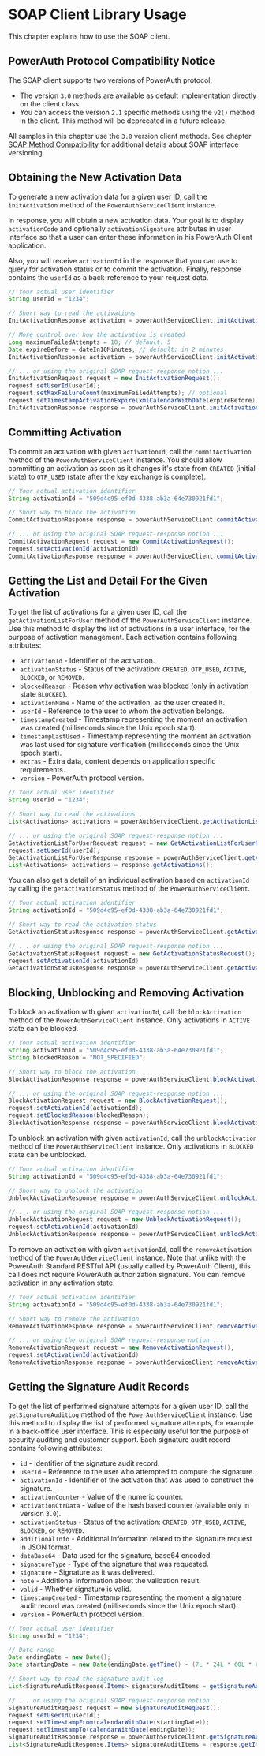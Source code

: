 # SOAP Client Library Usage

This chapter explains how to use the SOAP client.

## PowerAuth Protocol Compatibility Notice 

The SOAP client supports two versions of PowerAuth protocol:
- The version `3.0` methods are available as default implementation directly on the client class. 
- You can access the version `2.1` specific methods using the `v2()` method in the client. This method will be deprecated in a future release.

All samples in this chapter use the `3.0` version client methods. See chapter [SOAP Method Compatibility](./SOAP-Method-Compatibility.md) for additional details about SOAP interface versioning.

## Obtaining the New Activation Data

To generate a new activation data for a given user ID, call the `initActivation` method of the `PowerAuthServiceClient` instance. 

In response, you will obtain a new activation data. Your goal is to display `activationCode` and optionally `activationSignature` attributes in user interface so that a user can enter these information in his PowerAuth Client application.

Also, you will receive `activationId` in the response that you can use to query for activation status or to commit the activation. Finally, response contains the `userId` as a back-reference to your request data.

```java
// Your actual user identifier
String userId = "1234";

// Short way to read the activations
InitActivationResponse activation = powerAuthServiceClient.initActivation(userId);

// More control over how the activation is created
Long maximumFailedAttempts = 10; // default: 5
Date expireBefore = dateIn10Minutes; // default: in 2 minutes
InitActivationResponse activation = powerAuthServiceClient.initActivation(userId, maximumFailedAttempts, expireBefore);

// ... or using the original SOAP request-response notion ...
InitActivationRequest request = new InitActivationRequest();
request.setUserId(userId);
request.setMaxFailureCount(maximumFailedAttempts); // optional
request.setTimestampActivationExpire(xmlCalendarWithDate(expireBefore)); // optional
InitActivationResponse response = powerAuthServiceClient.initActivation(request);
```

## Committing Activation

To commit an activation with given `activationId`, call the `commitActivation` method of the `PowerAuthServiceClient` instance. You should allow committing an activation as soon as it changes it's state from `CREATED` (initial state) to `OTP_USED` (state after the key exchange is complete).

```java
// Your actual activation identifier
String activationId = "509d4c95-ef0d-4338-ab3a-64e730921fd1";

// Short way to block the activation
CommitActivationResponse response = powerAuthServiceClient.commitActivation(activationId);

// ... or using the original SOAP request-response notion ...
CommitActivationRequest request = new CommitActivationRequest();
request.setActivationId(activationId)
CommitActivationResponse response = powerAuthServiceClient.commitActivation(request);
```

## Getting the List and Detail For the Given Activation

To get the list of activations for a given user ID, call the `getActivationListForUser` method of the `PowerAuthServiceClient` instance. Use this method to display the list of activations in a user interface, for the purpose of activation management. Each activation contains following attributes:

- `activationId` - Identifier of the activation.
- `activationStatus` - Status of the activation: `CREATED`, `OTP_USED`, `ACTIVE`, `BLOCKED`, or `REMOVED`.
- `blockedReason` - Reason why activation was blocked (only in activation state `BLOCKED`).
- `activationName` - Name of the activation, as the user created it.
- `userId` - Reference to the user to whom the activation belongs.
- `timestampCreated` - Timestamp representing the moment an activation was created (milliseconds since the Unix epoch start).
- `timestampLastUsed`  - Timestamp representing the moment an activation was last used for signature verification (milliseconds since the Unix epoch start).
- `extras` - Extra data, content depends on application specific requirements.
- `version` - PowerAuth protocol version.

```java
// Your actual user identifier
String userId = "1234";

// Short way to read the activations
List<Activations> activations = powerAuthServiceClient.getActivationListForUser(userId);

// ... or using the original SOAP request-response notion ...
GetActivationListForUserRequest request = new GetActivationListForUserRequest();
request.setUserId(userId);
GetActivationListForUserResponse response = powerAuthServiceClient.getActivationListForUser(request);
List<Activations> activations = response.getActivations();
```

You can also get a detail of an individual activation based on `activationId` by calling the `getActivationStatus` method of the `PowerAuthServiceClient`.

```java
// Your actual activation identifier
String activationId = "509d4c95-ef0d-4338-ab3a-64e730921fd1";

// Short way to read the activation status
GetActivationStatusResponse response = powerAuthServiceClient.getActivationStatus(activationId);

// ... or using the original SOAP request-response notion ...
GetActivationStatusRequest request = new GetActivationStatusRequest();
request.setActivationId(activationId)
GetActivationStatusResponse response = powerAuthServiceClient.getActivationStatus(request);
```

## Blocking, Unblocking and Removing Activation

To block an activation with given `activationId`, call the `blockActivation` method of the `PowerAuthServiceClient` instance. Only activations in `ACTIVE` state can be blocked.

```java
// Your actual activation identifier
String activationId = "509d4c95-ef0d-4338-ab3a-64e730921fd1";
String blockedReason = "NOT_SPECIFIED";

// Short way to block the activation
BlockActivationResponse response = powerAuthServiceClient.blockActivation(activationId, blockedReason);

// ... or using the original SOAP request-response notion ...
BlockActivationRequest request = new BlockActivationRequest();
request.setActivationId(activationId);
request.setBlockedReason(blockedReason);
BlockActivationResponse response = powerAuthServiceClient.blockActivation(request);
```

To unblock an activation with given `activationId`, call the `unblockActivation` method of the `PowerAuthServiceClient` instance. Only activations in `BLOCKED` state can be unblocked.

```java
// Your actual activation identifier
String activationId = "509d4c95-ef0d-4338-ab3a-64e730921fd1";

// Short way to unblock the activation
UnblockActivationResponse response = powerAuthServiceClient.unblockActivation(activationId);

// ... or using the original SOAP request-response notion ...
UnblockActivationRequest request = new UnblockActivationRequest();
request.setActivationId(activationId)
UnblockActivationResponse response = powerAuthServiceClient.unblockActivation(request);
```

To remove an activation with given `activationId`, call the `removeActivation` method of the `PowerAuthServiceClient` instance. Note that unlike with the PowerAuth Standard RESTful API (usually called by PowerAuth Client), this call does not require PowerAuth authorization signature. You can remove activation in any activation state.

```java
// Your actual activation identifier
String activationId = "509d4c95-ef0d-4338-ab3a-64e730921fd1";

// Short way to remove the activation
RemoveActivationResponse response = powerAuthServiceClient.removeActivation(activationId);

// ... or using the original SOAP request-response notion ...
RemoveActivationRequest request = new RemoveActivationRequest();
request.setActivationId(activationId)
RemoveActivationResponse response = powerAuthServiceClient.removeActivation(request);
```

## Getting the Signature Audit Records

To get the list of performed signature attempts for a given user ID, call the `getSignatureAuditLog` method of the `PowerAuthServiceClient` instance. Use this method to display the list of performed signature attempts, for example in a back-office user interface. This is especially useful for the purpose of security auditing and customer support. Each signature audit record contains following attributes:

- `id` - Identifier of the signature audit record.
- `userId` - Reference to the user who attempted to compute the signature.
- `activationId` - Identifier of the activation that was used to construct the signature.
- `activationCounter` - Value of the numeric counter.
- `activationCtrData` - Value of the hash based counter (available only in version `3.0`).
- `activationStatus` - Status of the activation: `CREATED`, `OTP_USED`, `ACTIVE`, `BLOCKED`, or `REMOVED`. 
- `additionalInfo` - Additional information related to the signature request in JSON format.
- `dataBase64` - Data used for the signature, base64 encoded.
- `signatureType` - Type of the signature that was requested.
- `signature` - Signature as it was delivered.
- `note` - Additional information about the validation result.
- `valid` - Whether signature is valid.
- `timestampCreated` - Timestamp representing the moment a signature audit record was created (milliseconds since the Unix epoch start).
- `version` - PowerAuth protocol version.

```java
// Your actual user identifier
String userId = "1234";

// Date range
Date endingDate = new Date();
Date startingDate = new Date(endingDate.getTime() - (7L * 24L * 60L * 60L * 1000L));

// Short way to read the signature audit log
List<SignatureAuditResponse.Items> signatureAuditItems = getSignatureAuditLog(userId,startingDate, endingDate);

// ... or using the original SOAP request-response notion ...
SignatureAuditRequest request = new SignatureAuditRequest();
request.setUserId(userId);
request.setTimestampFrom(calendarWithDate(startingDate));
request.setTimestampTo(calendarWithDate(endingDate));
SignatureAuditResponse response = powerAuthServiceClient.getSignatureAuditLog(request);
List<SignatureAuditResponse.Items> signatureAuditItems = response.getItems();
```
